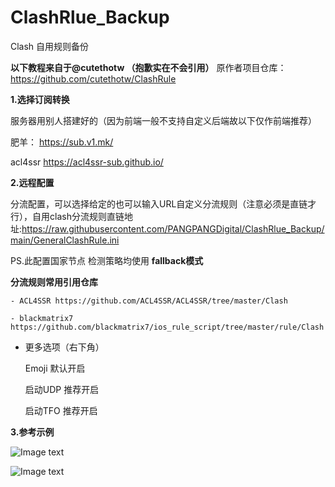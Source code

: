 # ClashRlue_Backup
Clash 自用规则备份

**以下教程来自于@cutethotw （抱歉实在不会引用）**
原作者项目仓库：https://github.com/cutethotw/ClashRule

**1.选择订阅转换**

  服务器用别人搭建好的（因为前端一般不支持自定义后端故以下仅作前端推荐）
  
  肥羊： https://sub.v1.mk/
  
  acl4ssr https://acl4ssr-sub.github.io/
  
**2.远程配置**

分流配置，可以选择给定的也可以输入URL自定义分流规则（注意必须是直链才行），自用clash分流规则直链地址:https://raw.githubusercontent.com/PANGPANGDigital/ClashRlue_Backup/main/GeneralClashRule.ini
  
  PS.此配置国家节点 检测策略均使用 **fallback模式**
  
 **分流规则常用引用仓库**
 
    - ACL4SSR https://github.com/ACL4SSR/ACL4SSR/tree/master/Clash
    
    - blackmatrix7 https://github.com/blackmatrix7/ios_rule_script/tree/master/rule/Clash
    
  
  - 更多选项（右下角）
       
       Emoji 默认开启
       
       启动UDP 推荐开启
      
       启动TFO 推荐开启

**3.参考示例**

![Image text](https://github.com/PANGPANGDigital/ClashRlue_Backup/blob/main/images/%E8%82%A5%E7%BE%8A%E8%AE%A2%E9%98%85%E8%BD%AC%E6%8D%A2.png)

![Image text](https://github.com/PANGPANGDigital/ClashRlue_Backup/blob/main/images/%E5%88%86%E6%B5%81%E5%9B%BE.png)
